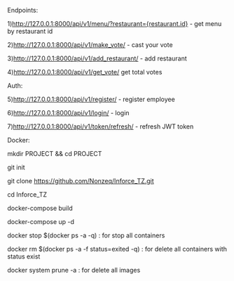 Endpoints:

1)http://127.0.0.1:8000/api/v1/menu/?restaurant={restaurant.id} - get menu by restaurant id

2)http://127.0.0.1:8000/api/v1/make_vote/ - cast your vote

3)http://127.0.0.1:8000/api/v1/add_restaurant/ - add restaurant

4)http://127.0.0.1:8000/api/v1/get_vote/ get total votes

Auth:

5)http://127.0.0.1:8000/api/v1/register/ - register employee

6)http://127.0.0.1:8000/api/v1/login/ - login

7)http://127.0.0.1:8000/api/v1/token/refresh/ - refresh JWT token


Docker:

mkdir PROJECT && cd PROJECT

git init

git clone https://github.com/Nonzeq/Inforce_TZ.git

cd Inforce_TZ

docker-compose build

docker-compose up -d


docker stop $(docker ps -a -q) : for stop all containers

docker rm $(docker ps -a -f status=exited -q) : for delete all containers with status exist

docker system prune -a : for delete all images
